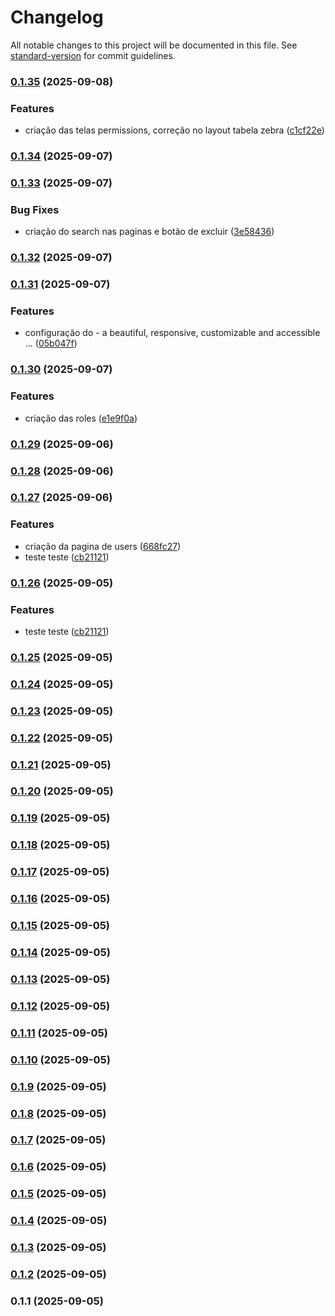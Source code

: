 # Changelog

All notable changes to this project will be documented in this file. See [standard-version](https://github.com/conventional-changelog/standard-version) for commit guidelines.

### [0.1.35](https://github.com/paulorogeriopb/template-admin-reactjs/compare/v0.1.34...v0.1.35) (2025-09-08)


### Features

* criação das telas permissions, correção no layout tabela zebra ([c1cf22e](https://github.com/paulorogeriopb/template-admin-reactjs/commit/c1cf22eeea0d3399c2a03f6255cbb0404ebe1a6e))

### [0.1.34](https://github.com/paulorogeriopb/template-admin-reactjs/compare/v0.1.33...v0.1.34) (2025-09-07)

### [0.1.33](https://github.com/paulorogeriopb/template-admin-reactjs/compare/v0.1.32...v0.1.33) (2025-09-07)


### Bug Fixes

* criação do search nas paginas e botão de excluir ([3e58436](https://github.com/paulorogeriopb/template-admin-reactjs/commit/3e584367fd6ae306c15f179ac9d3731426927a37))

### [0.1.32](https://github.com/paulorogeriopb/template-admin-reactjs/compare/v0.1.31...v0.1.32) (2025-09-07)

### [0.1.31](https://github.com/paulorogeriopb/template-admin-reactjs/compare/v0.1.30...v0.1.31) (2025-09-07)


### Features

* configuração do  - a beautiful, responsive, customizable and accessible ... ([05b047f](https://github.com/paulorogeriopb/template-admin-reactjs/commit/05b047fb0b4c2d630448f9812780f189f202be24))

### [0.1.30](https://github.com/paulorogeriopb/template-admin-reactjs/compare/v0.1.29...v0.1.30) (2025-09-07)


### Features

* criação das roles ([e1e9f0a](https://github.com/paulorogeriopb/template-admin-reactjs/commit/e1e9f0a50400dbca68c4ea865c9e833be59db0f8))

### [0.1.29](https://github.com/paulorogeriopb/template-admin-reactjs/compare/v0.1.28...v0.1.29) (2025-09-06)

### [0.1.28](https://github.com/paulorogeriopb/template-admin-reactjs/compare/v0.1.27...v0.1.28) (2025-09-06)

### [0.1.27](https://github.com/paulorogeriopb/template-admin-reactjs/compare/v0.1.1...v0.1.27) (2025-09-06)


### Features

* criação da pagina de users ([668fc27](https://github.com/paulorogeriopb/template-admin-reactjs/commit/668fc270d035c73c4888d90952d1bba373cc4842))
* teste teste ([cb21121](https://github.com/paulorogeriopb/template-admin-reactjs/commit/cb211215a2494693adc6ef568a0ec082e262b086))

### [0.1.26](https://github.com/paulorogeriopb/template-admin-reactjs/compare/v0.1.25...v0.1.26) (2025-09-05)


### Features

* teste teste ([cb21121](https://github.com/paulorogeriopb/template-admin-reactjs/commit/cb211215a2494693adc6ef568a0ec082e262b086))

### [0.1.25](https://github.com/paulorogeriopb/template-admin-reactjs/compare/v0.1.24...v0.1.25) (2025-09-05)

### [0.1.24](https://github.com/paulorogeriopb/template-admin-reactjs/compare/v0.1.23...v0.1.24) (2025-09-05)

### [0.1.23](https://github.com/paulorogeriopb/template-admin-reactjs/compare/v0.1.22...v0.1.23) (2025-09-05)

### [0.1.22](https://github.com/paulorogeriopb/template-admin-reactjs/compare/v0.1.21...v0.1.22) (2025-09-05)

### [0.1.21](https://github.com/paulorogeriopb/template-admin-reactjs/compare/v0.1.20...v0.1.21) (2025-09-05)

### [0.1.20](https://github.com/paulorogeriopb/template-admin-reactjs/compare/v0.1.19...v0.1.20) (2025-09-05)

### [0.1.19](https://github.com/paulorogeriopb/template-admin-reactjs/compare/v0.1.18...v0.1.19) (2025-09-05)

### [0.1.18](https://github.com/paulorogeriopb/template-admin-reactjs/compare/v0.1.17...v0.1.18) (2025-09-05)

### [0.1.17](https://github.com/paulorogeriopb/template-admin-reactjs/compare/v0.1.16...v0.1.17) (2025-09-05)

### [0.1.16](https://github.com/paulorogeriopb/template-admin-reactjs/compare/v0.1.14...v0.1.16) (2025-09-05)

### [0.1.15](https://github.com/paulorogeriopb/template-admin-reactjs/compare/v0.1.14...v0.1.15) (2025-09-05)

### [0.1.14](https://github.com/paulorogeriopb/template-admin-reactjs/compare/v0.1.11...v0.1.14) (2025-09-05)

### [0.1.13](https://github.com/paulorogeriopb/template-admin-reactjs/compare/v0.1.11...v0.1.13) (2025-09-05)

### [0.1.12](https://github.com/paulorogeriopb/template-admin-reactjs/compare/v0.1.11...v0.1.12) (2025-09-05)

### [0.1.11](https://github.com/paulorogeriopb/template-admin-reactjs/compare/v0.1.10...v0.1.11) (2025-09-05)

### [0.1.10](https://github.com/paulorogeriopb/template-admin-reactjs/compare/v0.1.9...v0.1.10) (2025-09-05)

### [0.1.9](https://github.com/paulorogeriopb/template-admin-reactjs/compare/v0.1.8...v0.1.9) (2025-09-05)

### [0.1.8](https://github.com/paulorogeriopb/template-admin-reactjs/compare/v0.1.7...v0.1.8) (2025-09-05)

### [0.1.7](https://github.com/paulorogeriopb/template-admin-reactjs/compare/v0.1.6...v0.1.7) (2025-09-05)

### [0.1.6](https://github.com/paulorogeriopb/template-admin-reactjs/compare/v0.1.5...v0.1.6) (2025-09-05)

### [0.1.5](https://github.com/paulorogeriopb/template-admin-reactjs/compare/v0.1.4...v0.1.5) (2025-09-05)

### [0.1.4](https://github.com/paulorogeriopb/template-admin-reactjs/compare/v0.1.3...v0.1.4) (2025-09-05)

### [0.1.3](https://github.com/paulorogeriopb/template-admin-reactjs/compare/v0.1.2...v0.1.3) (2025-09-05)

### [0.1.2](https://github.com/paulorogeriopb/template-admin-reactjs/compare/v0.1.1...v0.1.2) (2025-09-05)

### 0.1.1 (2025-09-05)
